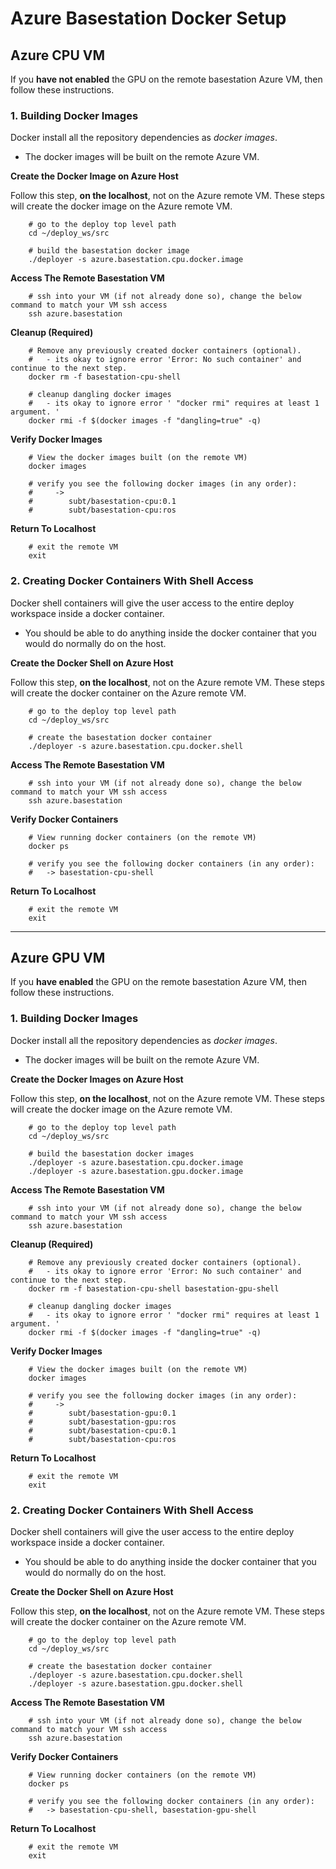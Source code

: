 # Azure Basestation Docker Setup

## Azure CPU VM

If you **have not enabled** the GPU on the remote basestation Azure VM, then follow these instructions.

### 1. Building Docker Images

Docker install all the repository dependencies as *docker images*.

- The docker images will be built on the remote Azure VM.

**Create the Docker Image on Azure Host**

Follow this step, **on the localhost**, not on the Azure remote VM. These steps will create the docker image on the Azure remote VM.

        # go to the deploy top level path
        cd ~/deploy_ws/src

        # build the basestation docker image
        ./deployer -s azure.basestation.cpu.docker.image

**Access The Remote Basestation VM**

        # ssh into your VM (if not already done so), change the below command to match your VM ssh access
        ssh azure.basestation

**Cleanup (Required)**

        # Remove any previously created docker containers (optional).
        #   - its okay to ignore error 'Error: No such container' and continue to the next step.
        docker rm -f basestation-cpu-shell

        # cleanup dangling docker images
        #   - its okay to ignore error ' "docker rmi" requires at least 1 argument. '
        docker rmi -f $(docker images -f "dangling=true" -q)

**Verify Docker Images**

        # View the docker images built (on the remote VM)
        docker images

        # verify you see the following docker images (in any order):
        #     ->
        #        subt/basestation-cpu:0.1
        #        subt/basestation-cpu:ros

**Return To Localhost**

        # exit the remote VM
        exit

### 2. Creating Docker Containers With Shell Access

Docker shell containers will give the user access to the entire deploy workspace inside a docker container.

- You should be able to do anything inside the docker container that you would do normally do on the host.

**Create the Docker Shell on Azure Host**

Follow this step, **on the localhost**, not on the Azure remote VM. These steps will create the docker container on the Azure remote VM.

        # go to the deploy top level path
        cd ~/deploy_ws/src

        # create the basestation docker container
        ./deployer -s azure.basestation.cpu.docker.shell

**Access The Remote Basestation VM**

        # ssh into your VM (if not already done so), change the below command to match your VM ssh access
        ssh azure.basestation

**Verify Docker Containers**

        # View running docker containers (on the remote VM)
        docker ps

        # verify you see the following docker containers (in any order):
        #   -> basestation-cpu-shell

**Return To Localhost**

        # exit the remote VM
        exit

* * *

## Azure GPU VM

If you **have enabled** the GPU on the remote basestation Azure VM, then follow these instructions.

### 1. Building Docker Images

Docker install all the repository dependencies as *docker images*.

- The docker images will be built on the remote Azure VM.

**Create the Docker Images on Azure Host**

Follow this step, **on the localhost**, not on the Azure remote VM. These steps will create the docker image on the Azure remote VM.

        # go to the deploy top level path
        cd ~/deploy_ws/src

        # build the basestation docker images
        ./deployer -s azure.basestation.cpu.docker.image
        ./deployer -s azure.basestation.gpu.docker.image

**Access The Remote Basestation VM**

        # ssh into your VM (if not already done so), change the below command to match your VM ssh access
        ssh azure.basestation

**Cleanup (Required)**

        # Remove any previously created docker containers (optional).
        #   - its okay to ignore error 'Error: No such container' and continue to the next step.
        docker rm -f basestation-cpu-shell basestation-gpu-shell

        # cleanup dangling docker images
        #   - its okay to ignore error ' "docker rmi" requires at least 1 argument. '
        docker rmi -f $(docker images -f "dangling=true" -q)

**Verify Docker Images**

        # View the docker images built (on the remote VM)
        docker images

        # verify you see the following docker images (in any order):
        #     ->
        #        subt/basestation-gpu:0.1
        #        subt/basestation-gpu:ros
        #        subt/basestation-cpu:0.1
        #        subt/basestation-cpu:ros

**Return To Localhost**

        # exit the remote VM
        exit

### 2. Creating Docker Containers With Shell Access

Docker shell containers will give the user access to the entire deploy workspace inside a docker container.

- You should be able to do anything inside the docker container that you would do normally do on the host.

**Create the Docker Shell on Azure Host**

Follow this step, **on the localhost**, not on the Azure remote VM. These steps will create the docker container on the Azure remote VM.

        # go to the deploy top level path
        cd ~/deploy_ws/src

        # create the basestation docker container
        ./deployer -s azure.basestation.cpu.docker.shell
        ./deployer -s azure.basestation.gpu.docker.shell

**Access The Remote Basestation VM**

        # ssh into your VM (if not already done so), change the below command to match your VM ssh access
        ssh azure.basestation

**Verify Docker Containers**

        # View running docker containers (on the remote VM)
        docker ps

        # verify you see the following docker containers (in any order):
        #   -> basestation-cpu-shell, basestation-gpu-shell

**Return To Localhost**

        # exit the remote VM
        exit
